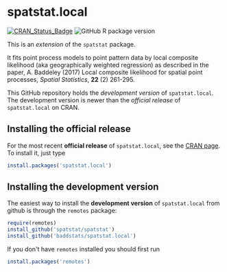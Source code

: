 # spatstat.local

[![CRAN_Status_Badge](http://www.r-pkg.org/badges/version/spatstat.local)](http://cran.r-project.org/web/packages/spatstat.local)
![GitHub R package version](https://img.shields.io/github/r-package/v/baddstats/spatstat.local)

This is an _extension_ of the `spatstat` package. 

It fits point process models to point pattern data by local composite likelihood (aka geographically weighted regression) as described in the paper, A. Baddeley (2017) Local composite likelihood for spatial point processes, _Spatial Statistics_, **22** (2) 261-295.

This GitHub repository holds the *development version* of
`spatstat.local`. The development version is newer than the *official release*
of `spatstat.local` on CRAN. 

## Installing the official release

For the most recent **official release** of 
`spatstat.local`, see the [CRAN page](https://cran.r-project.org/web/packages/spatstat.local). To install it, just type

```R
install.packages('spatstat.local')
```

## Installing the development version

The easiest way to install the **development version** of `spatstat.local` 
from github is through the `remotes` package:

```R
require(remotes)
install_github('spatstat/spatstat')
install_github('baddstats/spatstat.local')
```

If you don't have `remotes` installed you should first run

```R
install.packages('remotes')
```


